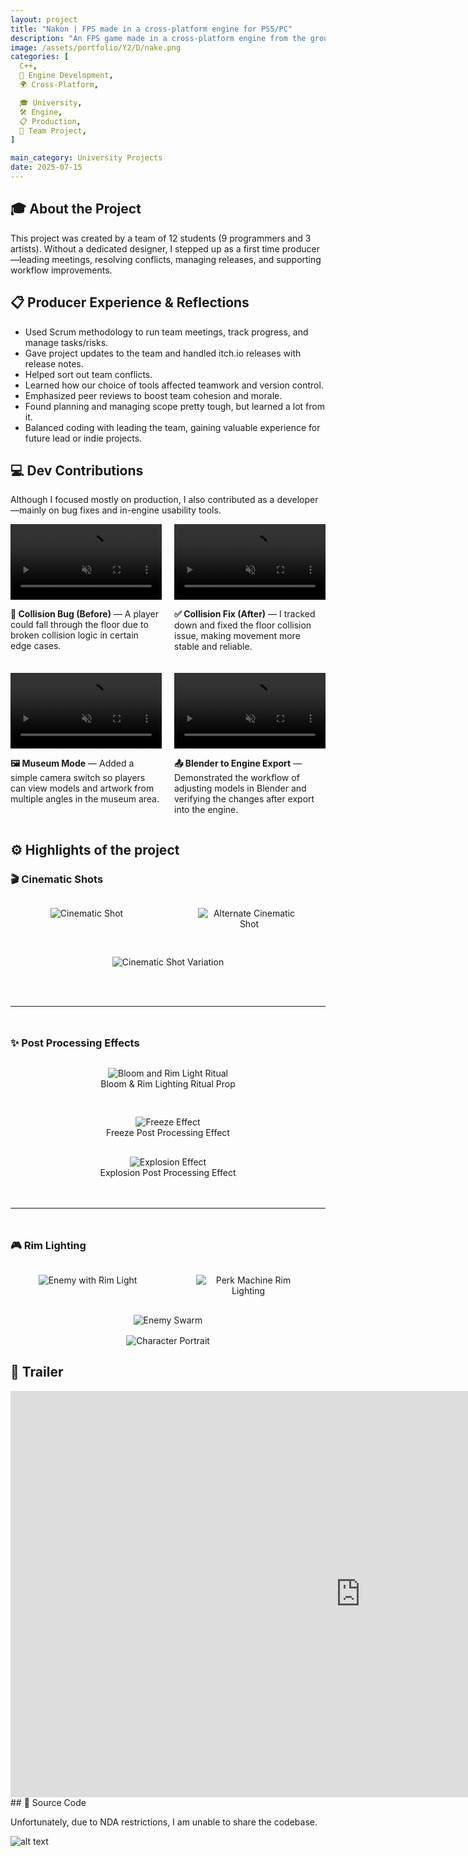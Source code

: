 ```yaml
---
layout: project
title: "Nakon | FPS made in a cross-platform engine for PS5/PC"
description: "An FPS game made in a cross-platform engine from the ground up."
image: /assets/portfolio/Y2/D/nake.png
categories: [
  C++,
  🔧 Engine Development,
  🌍 Cross-Platform,

  🎓 University,
  🛠️ Engine,
  📋 Production,
  👥 Team Project,
]

main_category: University Projects
date: 2025-07-15
---
```

## 🎓 About the Project

This project was created by a team of 12 students (9 programmers and 3 artists). Without a dedicated designer, I stepped up as a first time producer—leading meetings, resolving conflicts, managing releases, and supporting workflow improvements.

## 📋 Producer Experience & Reflections

- Used Scrum methodology to run team meetings, track progress, and manage tasks/risks.
- Gave project updates to the team and handled itch.io releases with release notes.
- Helped sort out team conflicts.
- Learned how our choice of tools affected teamwork and version control.
- Emphasized peer reviews to boost team cohesion and morale.
- Found planning and managing scope pretty tough, but learned a lot from it.
- Balanced coding with leading the team, gaining valuable experience for future lead or indie projects.

## 💻 Dev Contributions

Although I focused mostly on production, I also contributed as a developer—mainly on bug fixes and in-engine usability tools.

<div style="display: flex; flex-wrap: wrap; gap: 20px; justify-content: center;">

  <div style="flex: 1 1 45%; max-width: 500px;">
    <video src="/assets/portfolio/Y2/D/buggy.mp4" style="width: 100%;" autoplay muted loop playsinline title="Collision Bug Example"></video>
    <p><strong>🐞 Collision Bug (Before)</strong> — A player could fall through the floor due to broken collision logic in certain edge cases.</p>
  </div>

  <div style="flex: 1 1 45%; max-width: 500px;">
    <video src="/assets/portfolio/Y2/D/fix bug.mp4" style="width: 100%;" autoplay muted loop playsinline title="Collision Bug Fix"></video>
    <p><strong>✅ Collision Fix (After)</strong> — I tracked down and fixed the floor collision issue, making movement more stable and reliable.</p>
  </div>

  <div style="flex: 1 1 45%; max-width: 500px;">
    <video src="/assets/portfolio/Y2/D/camera_shots.mp4" style="width: 100%;" autoplay muted loop playsinline title="Museum View Controls"></video>
    <p><strong>🖼️ Museum Mode</strong> — Added a simple camera switch so players can view models and artwork from multiple angles in the museum area.</p>
  </div>

<div style="flex: 1 1 45%; max-width: 500px;">
  <video src="/assets/portfolio/Y2/D/easy_preview_model.mp4" style="width: 100%;" autoplay muted loop playsinline title="Model Export Preview"></video>
  <p><strong>📤 Blender to Engine Export</strong> — Demonstrated the workflow of adjusting models in Blender and verifying the changes after export into the engine.</p>
</div>

</div>

## ⚙️ Highlights of the project

<!-- Cinematic Shots -->
<h3>🎬 Cinematic Shots</h3>
<div style="display: grid; grid-template-columns: repeat(2, 1fr); gap: 16px; margin-top: 1rem;">
  <figure style="text-align: center;">
    <img src="/assets/portfolio/Y2/D/cinematic_shot.png" alt="Cinematic Shot" />
  </figure>

  <figure style="text-align: center;">
    <img src="/assets/portfolio/Y2/D/cinmeatic_shot.png" alt="Alternate Cinematic Shot" />
  </figure>

  <figure style="text-align: center; grid-column: span 2;">
    <img src="/assets/portfolio/Y2/D/enviroment_shot.png" alt="Cinematic Shot Variation" />
  </figure>
</div>

  <hr style="margin: 3rem 0;" />
<!-- Post Processing Effects -->
<h3>✨ Post Processing Effects</h3>
<div style="display: grid; grid-template-columns: repeat(auto-fit, minmax(280px, 1fr)); gap: 16px; margin-top: 1rem;">
  <figure style="text-align: center;">
    <img src="/assets/portfolio/Y2/D/bloom_rim_light_ritual.png" alt="Bloom and Rim Light Ritual" />
    <figcaption>Bloom & Rim Lighting Ritual Prop</figcaption>
  </figure>

  <figure style="text-align: center;">
    <img src="/assets/portfolio/Y2/D/post_proccesing_effect.png" alt="Freeze Effect" />
    <figcaption>Freeze Post Processing Effect</figcaption>
  </figure>
</div>

<div style="margin-top: 1rem;">
  <figure style="text-align: center; margin-bottom: 1rem;">
    <img src="/assets/portfolio/Y2/D/post_proccesing_effect2.png" alt="Explosion Effect" />
    <figcaption>Explosion Post Processing Effect</figcaption>
  </figure>
</div>

<hr style="margin: 3rem 0;" />

<!-- Game Objects & Other Shots -->
<h3>🎮 Rim Lighting</h3>

<div style="display: grid; grid-template-columns: repeat(auto-fit, minmax(140px, 1fr)); gap: 10px; margin-top: 1rem;">
  <figure style="text-align: center;">
    <img src="/assets/portfolio/Y2/D/enemy_rimlight.png" alt="Enemy with Rim Light" />
  </figure>

  <figure style="text-align: center;">
    <img src="/assets/portfolio/Y2/D/perk_machine_rim_light.png" alt="Perk Machine Rim Lighting" />
  </figure>
</div>

<div style="margin-top: 1rem;">
  <figure style="text-align: center; margin-bottom: 1rem;">
    <img src="/assets/portfolio/Y2/D/enemy_swarm.png" alt="Enemy Swarm" />

  </figure>

  <figure style="text-align: center;">
    <img src="/assets/portfolio/Y2/D/bq_guy.png" alt="Character Portrait" />
  </figure>
</div>

## 🎥 Trailer

<iframe width="1120" height="650" src="https://www.youtube.com/embed/EN-oXI_JE1o?si=sIhCHjMPHE09ErHL" title="YouTube video player" frameborder="0" allow="accelerometer; autoplay; clipboard-write; encrypted-media; gyroscope; picture-in-picture; web-share" referrerpolicy="strict-origin-when-cross-origin" allowfullscreen></iframe>
## 📂 Source Code

Unfortunately, due to NDA restrictions, I am unable to share the codebase.

![alt text](/assets/portfolio/logo.png)
